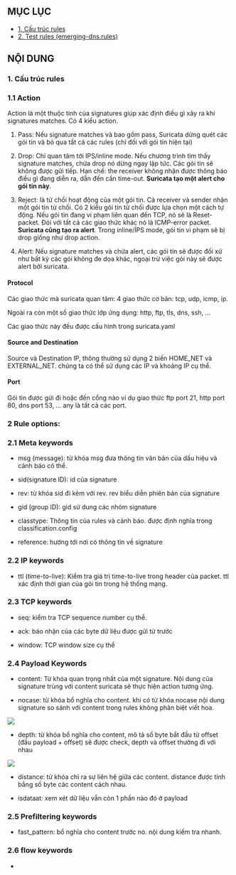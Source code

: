 ## MỤC LỤC

- [1. Cấu trúc rules](#1)
- [2. Test rules (emerging-dns.rules)](#2)

## NỘI DUNG

### 1. Cấu trúc rules

### 1.1 Action

Action là một thuộc tính của signatures giúp xác định điều gì xảy ra khi signatures matches. Có 4 kiểu action.

1. Pass: Nếu signature matches và bao gồm pass, Suricata dừng quét các gói tin và bỏ qua tất cả các rules (chỉ đối với gói tin hiện tại)

2. Drop: Chỉ quan tâm tới IPS/inline mode. Nếu chương trình tìm thấy signature matches, chứa drop nó dừng ngay lập tức. Các gói tin sẽ không được gửi tiếp. Hạn chế: the receiver không nhận được thông báo điều gì đang diễn ra, dẫn đến cần time-out. **Suricata tạo một alert cho gói tin này**.

3. Reject: là từ chối hoạt động của một gói tin. Cả receiver và sender nhận một gói tin từ chối. Có 2 kiểu gói tin từ chối được lựa chọn một cách tự động. Nếu gói tin đang vi phạm liên quan đến TCP, nó sẽ là Reset-packet. Đói với tất cả các giao thức khác nó là ICMP-error packet. **Suricata cũng tạo ra alert**. Trong inline/ÍPS mode, gói tin vi phạm sẽ bị drop giống như drop action.

4. Alert: Nếu signature matches và chứa alert, các gói tin sẽ được đối xử như bất kỳ các gói không đe dọa khác, ngoại trừ việc gói này sẽ được alert bởi suricata.


#### Protocol

Các giao thức mà suricata quan tâm: 4 giao thức cơ bản: tcp, udp, icmp, ip.

Ngoài ra còn một số giao thức lớp ứng dụng: http, ftp, tls, dns, ssh, ...

Các giao thức này đều được cấu hình trong suricata.yaml

#### Source and Destination

Source và Destination IP, thông thường sử dụng 2 biến HOME_NET và EXTERNAL_NET. chúng ta có thể sử dụng các IP và khoảng IP cụ thể.

#### Port

Gói tin được gửi đi hoặc đến cổng nào ví dụ giao thức ftp port 21, http port 80, dns port 53, ... any là tất cả các port.

### 2 Rule options:

### 2.1 Meta keywords

- msg (message): từ khóa msg đưa thông tin văn bản của dấu hiệu và cảnh báo có thể.

- sid(signature ID): id của signature

- rev: từ khóa sid đi kèm với rev. rev biểu diễn phiên bản của signature

- gid (group ID): gid sử dung các nhóm signature

- classtype: Thông tin của rules và cảnh báo. được định nghĩa trong classification.config

- reference: hướng tới nơi có thông tìn về signature

### 2.2 IP keywords

- ttl (time-to-live): Kiểm tra giá trị time-to-live trong header của packet. ttl xác định thời gian của gói tin trong hệ thống mạng. 

### 2.3 TCP keywords

- seq: kiểm tra TCP sequence number cụ thể.

- ack: báo nhận của các byte dữ liệu được gửi từ trước

- window: TCP window size cụ thể

### 2.4 Payload Keywords

- content: Từ khóa quan trọng nhất của một signature. Nội dung của signature trùng với content suricata sẽ thực hiện action tương ứng.

- nocase: từ khóa bổ nghĩa cho content. khi có từ khóa nocase nội dung signature so sánh với content trong rules không phân biệt viết hoa.

![](./Image/suri-rule1.png)

- depth: từ khóa bổ nghĩa cho content, mô tả số byte bắt đầu từ offset (đầu payload + offset) sẽ được check, depth và offset thường đi với nhau

![](./Image/suri-rule2.png)

- distance: từ khóa chỉ ra sự liên hệ giữa các content. distance được tính bằng số byte các content cách nhau.

- isdataat: xem xét dữ liệu vẫn còn 1 phần nào đó ở payload

### 2.5 Prefiltering keywords

- fast_pattern: bổ nghĩa cho content trước nó. nội dung kiểm tra nhanh.

### 2.6 flow keywords

- 